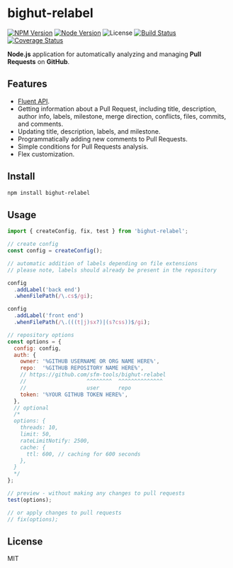 # bighut-relabel

[![NPM Version](https://badgen.net/npm/v/bighut-relabel)](https://www.npmjs.com/package/bighut-relabel)
[![Node Version](https://badgen.net/npm/node/bighut-relabel)](https://www.npmjs.com/package/bighut-relabel)
![License](https://badgen.net/npm/license/bighut-relabel)
[![Build Status](https://travis-ci.org/sfm-tools/bighut-relabel.svg?branch=main)](https://travis-ci.org/sfm-tools/bighut-relabel)
[![Coverage Status](https://coveralls.io/repos/github/sfm-tools/bighut-relabel/badge.svg?branch=main)](https://coveralls.io/github/sfm-tools/bighut-relabel?branch=main)

**Node.js** application for automatically analyzing and managing **Pull Requests** on **GitHub**.

## Features

* [Fluent API](https://en.wikipedia.org/wiki/Fluent_interface).
* Getting information about a Pull Request, including title, description, author info,
  labels, milestone, merge direction, conflicts, files, commits, and comments.
* Updating title, description, labels, and milestone.
* Programmatically adding new comments to Pull Requests.
* Simple conditions for Pull Requests analysis.
* Flex customization.

## Install

```bash
npm install bighut-relabel
```

## Usage

```js
import { createConfig, fix, test } from 'bighut-relabel';

// create config
const config = createConfig();

// automatic addition of labels depending on file extensions
// please note, labels should already be present in the repository

config
  .addLabel('back end')
  .whenFilePath(/\.cs$/gi);

config
  .addLabel('front end')
  .whenFilePath(/\.(((t|j)sx?)|(s?css))$/gi);

// repository options
const options = {
  config: config,
  auth: {
    owner: '%GITHUB USERNAME OR ORG NAME HERE%',
    repo:  '%GITHUB REPOSITORY NAME HERE%',
    // https://github.com/sfm-tools/bighut-relabel
    //                   ^^^^^^^^  ^^^^^^^^^^^^^^
    //                   user      repo
    token: '%YOUR GITHUB TOKEN HERE%',
  },
  // optional
  /*
  options: {
    threads: 10,
    limit: 50,
    rateLimitNotify: 2500,
    cache: {
      ttl: 600, // caching for 600 seconds
    },
  }
  */
};

// preview - without making any changes to pull requests
test(options);

// or apply changes to pull requests
// fix(options);
```

## License
MIT
